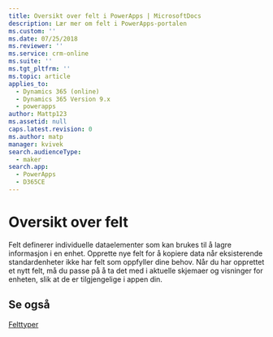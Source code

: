 ```yaml
---
title: Oversikt over felt i PowerApps | MicrosoftDocs
description: Lær mer om felt i PowerApps-portalen
ms.custom: ''
ms.date: 07/25/2018
ms.reviewer: ''
ms.service: crm-online
ms.suite: ''
ms.tgt_pltfrm: ''
ms.topic: article
applies_to:
  - Dynamics 365 (online)
  - Dynamics 365 Version 9.x
  - powerapps
author: Mattp123
ms.assetid: null
caps.latest.revision: 0
ms.author: matp
manager: kvivek
search.audienceType:
  - maker
search.app:
  - PowerApps
  - D365CE
---
```


# <a name="fields-overview"></a>Oversikt over felt

Felt definerer individuelle dataelementer som kan brukes til å lagre informasjon i en enhet. Opprette nye felt for å kopiere data når eksisterende standardenheter ikke har felt som oppfyller dine behov. Når du har opprettet et nytt felt, må du passe på å ta det med i aktuelle skjemaer og visninger for enheten, slik at de er tilgjengelige i appen din.

## <a name="see-also"></a>Se også
[Felttyper](types-of-fields.md)
